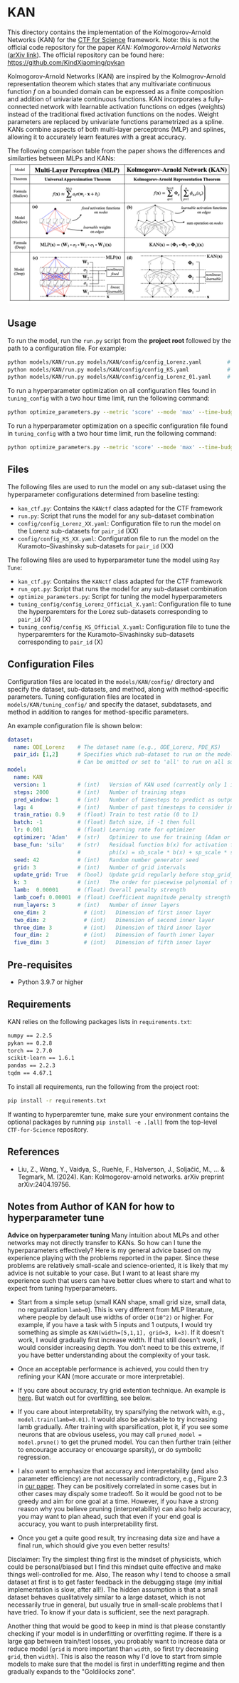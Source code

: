 # KAN

This directory contains the implementation of the Kolmogorov-Arnold Networks (KAN) for the [CTF for Science](https://github.com/CTF-for-Science) framework. 
Note: this is not the official code repository for the paper *KAN: Kolmogorov-Arnold Networks* ([arXiv link](https://arxiv.org/abs/2404.19756)). The official repository can be found here: https://github.com/KindXiaoming/pykan

Kolmogorov-Arnold Networks (KAN) are inspired by the Kolmogrov-Arnold representation theorem which states that any multivariate continuous function *f* on a bounded domain can be expressed as a finite composition and addition of univariate continuous functions. KAN incorporates a fully-connected network with learnable activation functions on edges (weights) instead of the traditional fixed activation functions on the nodes. Weight parameters are replaced by univariate functions parametrized as a spline. KANs combine aspects of both multi-layer perceptrons (MLP) and splines, allowing it to accurately learn features with a great accuracy. 

The following comparison table from the paper shows the differences and similarties between MLPs and KANs: 
![MLPs vs KANs](figures/KANs.png)


## Usage
To run the model, run the `run.py` script from the **project root** followed by the path to a configuration file. For example:

```bash
python models/KAN/run.py models/KAN/config/config_Lorenz.yaml        # to train on all pair_ids
python models/KAN/run.py models/KAN/config/config_KS.yaml            # to train on all pair_ids
python models/KAN/run.py models/KAN/config/config_Lorenz_01.yaml     # to train on pair_id == 1

```
To run a hyperparameter optimization on all configuration files found in `tuning_config` with a two hour time limit, run the following command: 
```bash
python optimize_parameters.py --metric 'score' --mode 'max' --time-budget-hours 2     
```
To run a hyperparameter optimization on a specific configuration file found in `tuning_config` with a two hour time limit, run the following command: 
```bash
python optimize_parameters.py --metric 'score' --mode 'max' --time-budget-hours 2  --config-path './tuning_config/{config_name}.yaml'   
```


## Files
The following files are used to run the model on any sub-dataset using the hyperparameter configurations determined from baseline testing: 
- `kan_ctf.py`: Contains the `KANctf` class adapted for the CTF framework
- `run.py`: Script that runs the model for any sub-dataset combination
- `config/config_Lorenz_XX.yaml`: Configuration file to run the model on the Lorenz sub-datasets for  `pair_id` (XX)
- `config/config_KS_XX.yaml`: Configuration file to run the model on the Kuramoto–Sivashinsky sub-datasets for  `pair_id` (XX)

The following files are used to hyperparameter tune the model using `Ray Tune`:
- `kan_ctf.py`: Contains the `KANctf` class adapted for the CTF framework
- `run_opt.py`: Script that runs the model for any sub-dataset combination
- `optimize_parameters.py`: Script for tuning the model hyperparameters
- `tuning_config/config_Lorenz_Official_X.yaml`: Configuration file to tune the hyperparemters for the Lorez sub-datasets corresponding to  `pair_id` (X)
- `tuning_config/config_KS_Official_X.yaml`: Configuration file to tune the hyperparemters for the Kuramoto–Sivashinsky sub-datasets corresponding to  `pair_id` (X)

## Configuration Files

Configuration files are located in the `models/KAN/config/` directory and specify the dataset, sub-datasets, and method, along with method-specific parameters. Tuning configuration files are located in `models/KAN/tuning_config/` and specify the dataset, subdatasets, and method in addition to ranges for method-specific parameters. 

An example configuration file is shown below: 
```yaml
dataset: 
  name: ODE_Lorenz    # The dataset name (e.g., ODE_Lorenz, PDE_KS)
  pair_id: [1,2]      # Specifies which sub-dataset to run on the model on (1-9)
                      # Can be omitted or set to 'all' to run on all sub-datasets
model:
  name: KAN
  version: 1          # (int)   Version of KAN used (currently only 1 is available) 
  steps: 2000         # (int)   Number of training steps
  pred_window: 1      # (int)   Number of timesteps to predict as output
  lag: 4              # (int)   Number of past timesteps to consider in input
  train_ratio: 0.9    # (float) Train to test ratio (0 to 1) 
  batch: -1           # (float) Batch size, if -1 then full
  lr: 0.001           # (float) Learning rate for optimizer
  optimizer: 'Adam'   # (str)   Optimizer to use for training (Adam or LBFGS)
  base_fun: 'silu'    # (str)   Residual function b(x) for activation function 
                      #         phi(x) = sb_scale * b(x) + sp_scale * spline(x)
  seed: 42            # (int)   Random number generator seed
  grid: 3             # (int)   Number of grid intervals 
  update_grid: True   # (bool)  Update grid regularly before stop_grid_update_step (default -1)
  k: 3                # (int)   The order for piecewise polynomial of spline
  lamb:  0.00001      # (float) Overall penalty strength
  lamb_coef: 0.00001  # (float) Coefficient magnitude penalty strength
  num_layers: 3       # (int)   Number of inner layers
  one_dim: 2            # (int)   Dimension of first inner layer
  two_dim: 2            # (int)   Dimension of second inner layer
  three_dim: 3          # (int)   Dimension of third inner layer
  four_dim: 2           # (int)   Dimension of fourth inner layer
  five_dim: 3           # (int)   Dimension of fifth inner layer

```

## Pre-requisites
- Python 3.9.7 or higher

## Requirements
KAN relies on the following packages lists in `requirements.txt`:
```txt
numpy == 2.2.5
pykan == 0.2.8
torch == 2.7.0
scikit-learn == 1.6.1
pandas == 2.2.3
tqdm == 4.67.1
```
To install all requirements, run the following from the project root: 
```bash
pip install -r requirements.txt
```

If wanting to hyperparemter tune, make sure your environment contains the optional packages by running `pip install -e .[all]` from the top-level `CTF-for-Science` repository.

## References
 - Liu, Z., Wang, Y., Vaidya, S., Ruehle, F., Halverson, J., Soljačić, M., ... & Tegmark, M. (2024). Kan: Kolmogorov-arnold networks. arXiv preprint arXiv:2404.19756.


## Notes from Author of KAN for how to hyperparameter tune

**Advice on hyperparameter tuning**
Many intuition about MLPs and other networks may not directly transfer to KANs. So how can I tune the hyperparameters effectively? Here is my general advice based on my experience playing with the problems reported in the paper. Since these problems are relatively small-scale and science-oriented, it is likely that my advice is not suitable to your case. But I want to at least share my experience such that users can have better clues where to start and what to expect from tuning hyperparameters.

* Start from a simple setup (small KAN shape, small grid size, small data, no reguralization `lamb=0`). This is very different from MLP literature, where people by default use widths of order `O(10^2)` or higher. For example, if you have a task with 5 inputs and 1 outputs, I would try something as simple as `KAN(width=[5,1,1], grid=3, k=3)`. If it doesn't work, I would gradually first increase width. If that still doesn't work, I would consider increasing depth. You don't need to be this extreme, if you have better understanding about the complexity of your task.

* Once an acceptable performance is achieved, you could then try refining your KAN (more accurate or more interpretable).

* If you care about accuracy, try grid extention technique. An example is [here](https://kindxiaoming.github.io/pykan/Examples/Example_1_function_fitting.html). But watch out for overfitting, see below.

* If you care about interpretability, try sparsifying the network with, e.g., `model.train(lamb=0.01)`. It would also be advisable to try increasing lamb gradually. After training with sparsification, plot it, if you see some neurons that are obvious useless, you may call `pruned_model = model.prune()` to get the pruned model. You can then further train (either to encourage accuracy or encouarge sparsity), or do symbolic regression.

* I also want to emphasize that accuracy and interpretability (and also parameter efficiency) are not necessarily contradictory, e.g., Figure 2.3 in [our paper](https://arxiv.org/pdf/2404.19756). They can be positively correlated in some cases but in other cases may dispaly some tradeoff. So it would be good not to be greedy and aim for one goal at a time. However, if you have a strong reason why you believe pruning (interpretability) can also help accuracy, you may want to plan ahead, such that even if your end goal is accuracy, you want to push interpretability first. 

* Once you get a quite good result, try increasing data size and have a final run, which should give you even better results!

Disclaimer: Try the simplest thing first is the mindset of physicists, which could be personal/biased but I find this mindset quite effective and make things well-controlled for me. Also, The reason why I tend to choose a small dataset at first is to get faster feedback in the debugging stage (my initial implementation is slow, after all!). The hidden assumption is that a small dataset behaves qualitatively similar to a large dataset, which is not necessarily true in general, but usually true in small-scale problems that I have tried. To know if your data is sufficient, see the next paragraph.

Another thing that would be good to keep in mind is that please constantly checking if your model is in underfitting or overfitting regime. If there is a large gap between train/test losses, you probably want to increase data or reduce model (`grid` is more important than `width`, so first try decreasing `grid`, then `width`). This is also the reason why I'd love to start from simple models to make sure that the model is first in underfitting regime and then gradually expands to the "Goldilocks zone".
